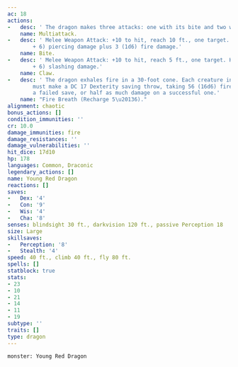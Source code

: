 ```yaml
---
ac: 18
actions:
-   desc: ' The dragon makes three attacks: one with its bite and two with its claws.'
    name: Multiattack.
-   desc: ' Melee Weapon Attack: +10 to hit, reach 10 ft., one target. Hit: 17 (2d10
        + 6) piercing damage plus 3 (1d6) fire damage.'
    name: Bite.
-   desc: ' Melee Weapon Attack: +10 to hit, reach 5 ft., one target. Hit: 13 (2d6
        + 6) slashing damage.'
    name: Claw.
-   desc: ' The dragon exhales fire in a 30-foot cone. Each creature in that area
        must make a DC 17 Dexterity saving throw, taking 56 (16d6) fire damage on
        a failed save, or half as much damage on a successful one.'
    name: "Fire Breath (Recharge 5\u20136)."
alignment: chaotic
bonus_actions: []
condition_immunities: ''
cr: 10.0
damage_immunities: fire
damage_resistances: ''
damage_vulnerabilities: ''
hit_dice: 17d10
hp: 178
languages: Common, Draconic
legendary_actions: []
name: Young Red Dragon
reactions: []
saves:
-   Dex: '4'
-   Con: '9'
-   Wis: '4'
-   Cha: '8'
senses: blindsight 30 ft., darkvision 120 ft., passive Perception 18
size: Large
skillsaves:
-   Perception: '8'
-   Stealth: '4'
speed: 40 ft., climb 40 ft., fly 80 ft.
spells: []
statblock: true
stats:
- 23
- 10
- 21
- 14
- 11
- 19
subtype: ''
traits: []
type: dragon
---
```

```statblock
monster: Young Red Dragon
```